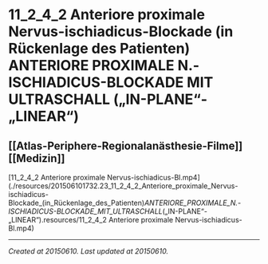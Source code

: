 # 11_2_4_2 Anteriore proximale Nervus-ischiadicus-Blockade (in Rückenlage des Patienten) ANTERIORE PROXIMALE N.-ISCHIADICUS-BLOCKADE MIT ULTRASCHALL („IN-PLANE“-„LINEAR“)
 [[Atlas-Periphere-Regionalanästhesie-Filme]] [[Medizin]] 
---



[11\_2\_4\_2 Anteriore proximale Nervus-ischiadicus-Bl.mp4](./resources/201506101732.23_11_2_4_2_Anteriore_proximale_Nervus-ischiadicus-Blockade_(in_Rückenlage_des_Patienten)_ANTERIORE_PROXIMALE_N.-ISCHIADICUS-BLOCKADE_MIT_ULTRASCHALL_(„IN-PLANE“-„LINEAR“).resources/11_2_4_2 Anteriore proximale Nervus-ischiadicus-Bl.mp4)

---

_Created at 20150610._
_Last updated at 20150610._



